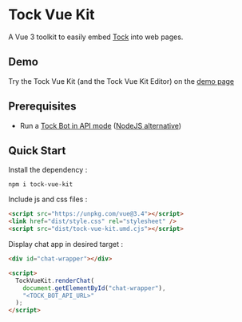 # Tock Vue Kit

A Vue 3 toolkit to easily embed [Tock](https://doc.tock.ai) into web pages.

## Demo

Try the Tock Vue Kit (and the Tock Vue Kit Editor) on the [demo page](https://doc.tock.ai/tock-vue-kit/)

## Prerequisites

- Run a [Tock Bot in API mode](https://doc.tock.ai/tock/en/dev/bot-api/) ([NodeJS alternative](https://github.com/theopenconversationkit/tock-node))

## Quick Start

Install the dependency :
```
npm i tock-vue-kit
```

Include js and css files :

```html
<script src="https://unpkg.com/vue@3.4"></script>
<link href="dist/style.css" rel="stylesheet" />
<script src="dist/tock-vue-kit.umd.cjs"></script>
```

Display chat app in desired target :

```html
<div id="chat-wrapper"></div>

<script>
  TockVueKit.renderChat(
    document.getElementById("chat-wrapper"),
    "<TOCK_BOT_API_URL>"
  );
</script>
```
